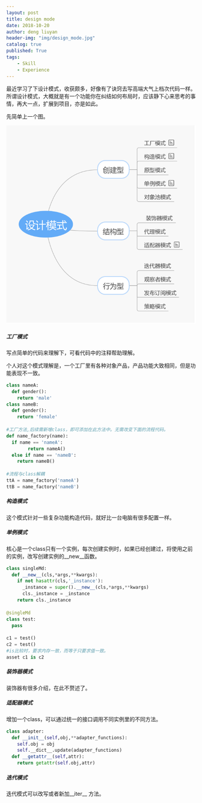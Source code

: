 ```yaml
---
layout: post
title: design mode
date: 2018-10-20
author: deng liuyan
header-img: "img/design_mode.jpg"
catalog: true
published: True
tags:
    - Skill
    - Experience
---
```


最近学习了下设计模式，收获颇多，好像有了诀窍去写高端大气上档次代码一样。所谓设计模式，大概就是有一个功能你在纠结如何布局时，应该静下心来思考的事情，再大一点，扩展到项目，亦是如此。

先简单上一个图。

![design_mode](/img/In_post/design_mode.png)

##### 工厂模式

写点简单的代码来理解下，可看代码中的注释帮助理解。

个人对这个模式理解是，一个工厂里有各种对象产品，产品功能大致相同，但是功能表现不一致。

```python
class nameA:
  def gender():
    return 'male'
class nameB:
  def gender():
    return 'female'
  
#工厂方法,后续需新增class，即可添加在此方法中。无需改变下面的流程代码。
def name_factory(name):
  if name == 'nameA':
    	return nameA()
  else if name == 'nameB':
    return nameB()
  
#流程与class解耦
ttA = name_factory('nameA')
ttB = name_factory('nameB') 
```

##### 构造模式

这个模式针对一些复杂功能构造代码，就好比一台电脑有很多配置一样。

##### 单例模式

核心是一个class只有一个实例，每次创建实例时，如果已经创建过，将使用之前的实例，改写创建实例的__new__函数。

```python
class singleMd:
  def __new__(cls,*args,**kwargs):
    if not hasattr(cls,'_instance'):
      _instance = super().__new__(cls,*args,**kwargs)
      cls._instance = _instance
    return cls._instance

@singleMd
class test:
  pass

c1 = test()
c2 = test()
#is比较时，要求内存一致，而等于只要求值一致。
asset c1 is c2
```
##### 装饰器模式

装饰器有很多介绍，在此不赘述了。

##### 适配器模式

增加一个class，可以通过统一的接口调用不同实例里的不同方法。

```python
class adapter:
  def __init__(self,obj,**adapter_functions):
    self.obj = obj
    self.__dict__.update(adapter_functions)
  def __getattr__(self,attr):
    return getattr(self.obj,attr)
```

##### 迭代模式

迭代模式可以改写或者新加__iter__ 方法。





